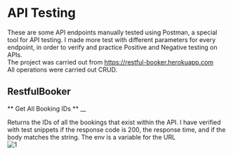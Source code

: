 # API Testing

These are some API endpoints manually tested using Postman, a special tool for API testing. I made more test with different parameters for every endpoint, in order to verify and practice Positive and Negative testing on APIs. </br>
The project was carried out from https://restful-booker.herokuapp.com</br>
All operations were carried out CRUD.</br>

## RestfulBooker
** Get All Booking IDs **
__

Returns the IDs of all the bookings that exist within the API. I have verified with test snippets if the response code is 200, the response time, and if the body matches the string. The env is a variable for the URL </br>
![1](https://github.com/DeeKinga/Postman/assets/131695090/abaa695f-f1b5-4804-a960-cc330c04ff37)</br>




